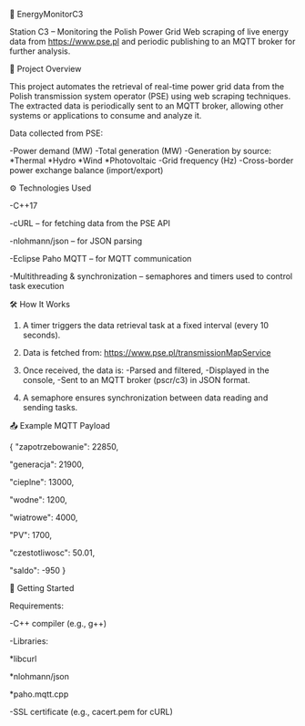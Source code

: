 🔌 EnergyMonitorC3

Station C3 – Monitoring the Polish Power Grid
Web scraping of live energy data from https://www.pse.pl and periodic publishing to an MQTT broker for further analysis.


📌 Project Overview

This project automates the retrieval of real-time power grid data from the Polish transmission system operator (PSE) using web scraping techniques. The extracted data is periodically sent to an MQTT broker, allowing other systems or applications to consume and analyze it.

Data collected from PSE:

-Power demand (MW)
-Total generation (MW)
-Generation by source:
*Thermal
*Hydro
*Wind
*Photovoltaic
-Grid frequency (Hz)
-Cross-border power exchange balance (import/export)


⚙️ Technologies Used

-C++17

-cURL – for fetching data from the PSE API

-nlohmann/json – for JSON parsing

-Eclipse Paho MQTT – for MQTT communication

-Multithreading & synchronization – semaphores and timers used to control task execution


🛠️ How It Works

1. A timer triggers the data retrieval task at a fixed interval (every 10 seconds). 
2. Data is fetched from: https://www.pse.pl/transmissionMapService
3. Once received, the data is:
-Parsed and filtered,
-Displayed in the console,
-Sent to an MQTT broker (pscr/c3) in JSON format.

4. A semaphore ensures synchronization between data reading and sending tasks.


📤 Example MQTT Payload

{
  "zapotrzebowanie": 22850,
  
  "generacja": 21900,
  
  "cieplne": 13000,
  
  "wodne": 1200,
  
  "wiatrowe": 4000,
  
  "PV": 1700,
  
  "czestotliwosc": 50.01,
  
  "saldo": -950
}


🚀 Getting Started

Requirements:

-C++ compiler (e.g., g++)

-Libraries:

*libcurl

*nlohmann/json

*paho.mqtt.cpp

-SSL certificate (e.g., cacert.pem for cURL)
